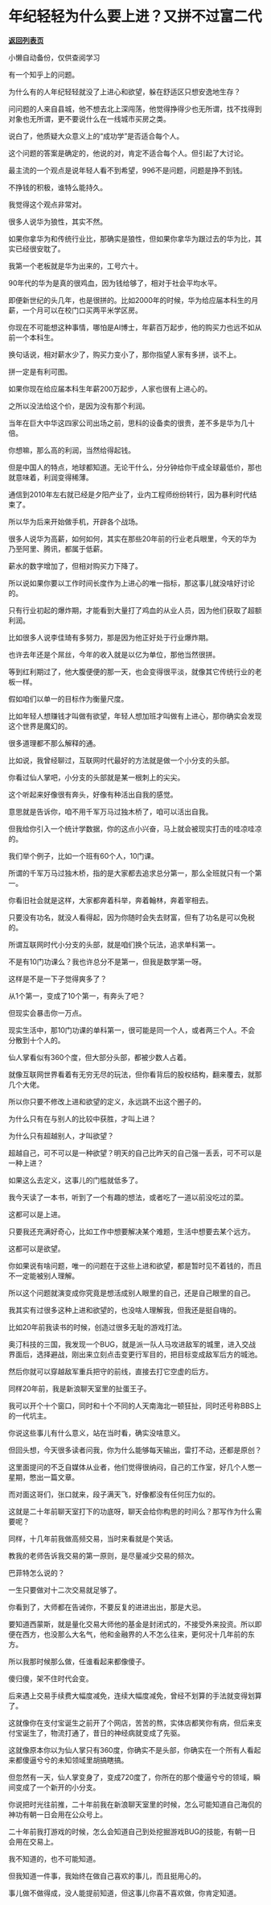 # 年纪轻轻为什么要上进？又拼不过富二代

[**返回列表页**](/gzh/记忆承载)

小懒自动备份，仅供查阅学习

有一个知乎上的问题。

  

为什么有的人年纪轻轻就没了上进心和欲望，躲在舒适区只想安逸地生存？

  

问问题的人来自县城，他不想去北上深闯荡，他觉得挣得少也无所谓，找不找得到对象也无所谓，更不要说什么在一线城市买房之类。  

  

说白了，他质疑大众意义上的“成功学”是否适合每个人。

  

这个问题的答案是确定的，他说的对，肯定不适合每个人。但引起了大讨论。

  

最主流的一个观点是说年轻人看不到希望，996不是问题，问题是挣不到钱。

  

不挣钱的积极，谁特么能持久。

  

我觉得这个观点非常对。

  

很多人说华为狼性，其实不然。

  

如果你拿华为和传统行业比，那确实是狼性，但如果你拿华为跟过去的华为比，其实已经很安耽了。

  

我第一个老板就是华为出来的，工号六十。

  

90年代的华为是真的很鸡血，因为钱给够了，相对于社会平均水平。

  

即便新世纪的头几年，也是很拼的。比如2000年的时候，华为给应届本科生的月薪，一个月可以在校门口买两平米学区房。

  

你现在不可能想这种事情，哪怕是AI博士，年薪百万起步，他的购买力也远不如从前一个本科生。

  

换句话说，相对薪水少了，购买力变小了，那你指望人家有多拼，谈不上。

  

拼一定是有利可图。

  

如果你现在给应届本科生年薪200万起步，人家也很有上进心的。

  

之所以没法给这个价，是因为没有那个利润。

  

当年在巨大中华这四家公司出场之前，思科的设备卖的很贵，差不多是华为几十倍。

  

你想嘛，那么高的利润，当然给得起钱。

  

但是中国人的特点，地球都知道。无论干什么，分分钟给你干成全球最低价，那也就意味着，利润变得稀薄。  

  

通信到2010年左右就已经是夕阳产业了，业内工程师纷纷转行，因为暴利时代结束了。

  

所以华为后来开始做手机，开辟各个战场。

  

很多人说华为高薪，如何如何，其实在那些20年前的行业老兵眼里，今天的华为乃至阿里、腾讯，都属于低薪。

  

薪水的数字增加了，但相对购买力下降了。

  

所以说如果你要以工作时间长度作为上进心的唯一指标，那这事儿就没啥好讨论的。

  

只有行业初起的爆炸期，才能看到大量打了鸡血的从业人员，因为他们获取了超额利润。

  

比如很多人说李佳琦有多努力，那是因为他正好处于行业爆炸期。

  

也许去年还是个屌丝，今年的收入就是以亿为单位，那他当然很拼。

  

等到红利期过了，他大腹便便的那一天，也会变得很平淡，就像其它传统行业的老板一样。

  

假如咱们以单一的目标作为衡量尺度。

  

比如年轻人想赚钱才叫做有欲望，年轻人想加班才叫做有上进心，那你确实会发现这个世界是魔幻的。

  

很多道理都不那么解释的通。

  

比如说，我曾经聊过，互联网时代最好的方法就是做一个小分支的头部。

  

你看过仙人掌吧，小分支的头部就是某一根刺上的尖尖。

  

这个听起来好像很有奔头，好像有种活出自我的感觉。

  

意思就是告诉你，咱不用千军万马过独木桥了，咱可以活出自我。

  

但我给你引入一个统计学数据，你的这点小兴奋，马上就会被现实打击的哇凉哇凉的。

  

我们举个例子，比如一个班有60个人，10门课。

  

所谓的千军万马过独木桥，指的是大家都去追求总分第一，那么全班就只有一个第一。

  

你看旧社会就是这样，大家都奔着科举，奔着翰林，奔着宰相去。

  

只要没有功名，就没人看得起，因为你随时会失去财富，但有了功名是可以免税的。

  

所谓互联网时代小分支的头部，就是咱们换个玩法，追求单科第一。

  

不是有10门功课么？我也许总分不是第一，但我是数学第一呀。

  

这样是不是一下子觉得爽多了？

  

从1个第一，变成了10个第一，有奔头了吧？

  

但现实会暴击你一万点。

  

现实生活中，那10门功课的单科第一，很可能是同一个人，或者两三个人。不会分散到十个人的。

  

仙人掌看似有360个度，但大部分头部，都被少数人占着。

  

就像互联网世界看着有无穷无尽的玩法，但你看背后的股权结构，翻来覆去，就那几个大佬。

  

所以你只要不修改上进和欲望的定义，永远跳不出这个圈子的。

  

为什么只有在与别人的比较中获胜，才叫上进？

为什么只有超越别人，才叫欲望？

  

超越自己，可不可以是一种欲望？明天的自己比昨天的自己强一丢丢，可不可以是一种上进？

  

如果这么去定义，这事儿的门槛就低多了。

  

我今天读了一本书，听到了一个有趣的想法，或者吃了一道以前没吃过的菜。

  

这都可以是上进。

  

只要我还充满好奇心，比如工作中想要解决某个难题，生活中想要去某个远方。

  

这都可以是欲望。

  

你如果说有啥问题，唯一的问题在于这些上进和欲望，都是暂时见不着钱的，而且不一定能被别人理解。

  

所以这个问题就演变成你究竟是想活成别人眼里的自己，还是自己眼里的自己。

  

我其实有过很多这种上进和欲望的，也没啥人理解我，但我还是挺自嗨的。

  

比如20年前我读书的时候，创造过很多无耻的游戏打法。

  

奥汀科技的三国，我发现一个BUG，就是派一队人马攻进敌军的城里，进入交战界面后，选择避战，刚出来立刻点击变更行军目的，把目标变成敌军后方的城池。

  

然后你就可以穿越敌军重兵把守的前线，直接去打它空虚的后方。

  

同样20年前，我是新浪聊天室里的扯蛋王子。

  

我可以开个十个窗口，同时和十个不同的人天南海北一顿狂扯，同时还号称BBS上的一代坑主。

  

你说这些事儿有什么意义，站在当时看，确实没啥意义。

  

但回头想，今天很多读者问我，你为什么能够每天输出，雷打不动，还都是原创？

  

这里面提问的不乏自媒体从业者，他们觉得很纳闷，自己的工作室，好几个人憋一星期，憋出一篇文章。

  

而对面这哥们，张口就来，段子满天飞，好像都没有任何压力似的。

  

这就是二十年前聊天室打下的功底呀，聊天会给你构思的时间么？那写作为什么需要呢？

  

同样，十几年前我做高频交易，当时来看就是个笑话。

  

教我的老师告诉我交易的第一原则，是尽量减少交易的频次。

  

巴菲特怎么说的？

  

一生只要做对十二次交易就足够了。

  

你看到了，大师都在告诫你，不要反复的进进出出，那是大忌。

  

要知道西蒙斯，就是量化交易大师他的基金是封闭式的，不接受外来投资。所以即便在西方，也没那么大名气，他和金融界的人不怎么往来，更何况十几年前的东方。

  

所以我那时候那么做，任谁看起来都像傻子。

  

傻归傻，架不住时代会变。

  

后来遇上交易手续费大幅度减免，连续大幅度减免，曾经不划算的手法就变得划算了。

  

这就像你在支付宝诞生之前开了个网店，苦苦的熬，实体店都笑你有病，但后来支付宝诞生了，物流打通了，昔日的神经病就变成了先驱。  

  

这就像原本你以为仙人掌只有360度，你确实不是头部，你确实在一个所有人看起来都傻逼兮兮的未知领域里胡搞瞎搞。

  

但忽然有一天，仙人掌变身了，变成720度了，你所在的那个傻逼兮兮的领域，瞬间变成了一个新开的小分支。

  

你说把时光往前推，二十年前我在新浪聊天室里的时候，怎么可能知道自己海侃的神功有朝一日会用在公众号上。

  

二十年前我打游戏的时候，怎么会知道自己到处挖掘游戏BUG的技能，有朝一日会用在交易上。

  

我不知道的，也不可能知道。

  

但我知道一件事，我始终在做自己喜欢的事儿，而且挺用心的。

  

事儿做不做得成，没人能提前知道，但这事儿你喜不喜欢做，你肯定知道。

